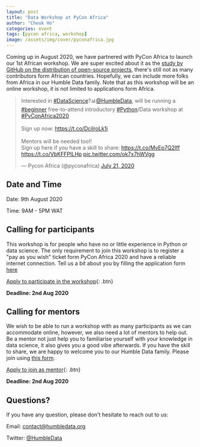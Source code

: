 ```yaml
---
layout: post
title: "Data Workshop at PyCon Africa"
author: "Cheuk Ho"
categories: event
tags: [pycon africa, workshop]
image: /assets/img/cover/pyconafrica.jpg
---
```


Coming up in August 2020, we have partnered with PyCon Africa to launch our 1st African workshop. We are super excited about it as the [study by GitHub on the distribution of open-source projects](https://octoverse.github.com/), there's still not as many contributors form African countries. Hopefully, we can include more folks from Africa in our Humble Data family. Note that as this workshop will be an online workshop, it is not limited to applications form Africa.

<blockquote class="twitter-tweet"><p lang="en" dir="ltr">Interested in <a href="https://twitter.com/hashtag/DataScience?src=hash&amp;ref_src=twsrc%5Etfw">#DataScience</a>?📊<a href="https://twitter.com/HumbleData?ref_src=twsrc%5Etfw">@HumbleData</a>, will be running a <a href="https://twitter.com/hashtag/beginner?src=hash&amp;ref_src=twsrc%5Etfw">#beginner</a> free-to-attend introductory <a href="https://twitter.com/hashtag/Python?src=hash&amp;ref_src=twsrc%5Etfw">#Python</a>/Data workshop at <a href="https://twitter.com/hashtag/PyConAfrica2020?src=hash&amp;ref_src=twsrc%5Etfw">#PyConAfrica2020</a><br><br>Sign up now: <a href="https://t.co/DcilroLk1i">https://t.co/DcilroLk1i</a><br><br>Mentors will be needed too!! <br>Sign up here if you have a skill to share: <a href="https://t.co/MvEp7Q2Iff">https://t.co/MvEp7Q2Iff</a> <a href="https://t.co/VbKFFPILHp">https://t.co/VbKFFPILHp</a> <a href="https://t.co/ok7x7hWVgg">pic.twitter.com/ok7x7hWVgg</a></p>&mdash; Pycon Africa (@pyconafrica) <a href="https://twitter.com/pyconafrica/status/1285542003070074880?ref_src=twsrc%5Etfw">July 21, 2020</a></blockquote> <script async src="https://platform.twitter.com/widgets.js" charset="utf-8"></script>

## Date and Time

Date: 9th August 2020

Time: 9AM - 5PM WAT

## Calling for participants

This workshop is for people who have no or little experience in Python or data science. The only requirement to join this workshop is to register a "pay as you wish" ticket form PyCon Africa 2020 and have a reliable internet connection. Tell us a bit about you by filling the application form [here](https://t.co/DcilroLk1i?amp=1)

[Apply to participate in the workshop](https://t.co/DcilroLk1i?amp=1){: .btn}

**Deadline: 2nd Aug 2020**

## Calling for mentors

We wish to be able to run a workshop with as many participants as we can accommodate online, however, we also need a lot of mentors to help out. Be a mentor not just help you to familiarise yourself with your knowledge in data science, it also gives you a good vibe afterwards. If you have the skill to share, we are happy to welcome you to our Humble Data family. Please join using [this form](https://t.co/MvEp7Q2Iff?amp=1).

[Apply to join as mentor](https://t.co/MvEp7Q2Iff?amp=1){: .btn}

**Deadline: 2nd Aug 2020**

## Questions?

If you have any question, please don't hesitate to reach out to us:

Email: contact@humbledata.org

Twitter: [@HumbleData](https://twitter.com/HumbleData)

